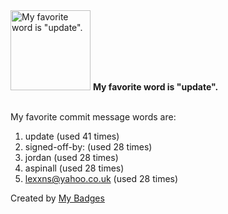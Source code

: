 <img src="https://my-badges.github.io/my-badges/favorite-word.png" alt="My favorite word is &quot;update&quot;." title="My favorite word is &quot;update&quot;." width="128">
<strong>My favorite word is &quot;update&quot;.</strong>
<br><br>

My favorite commit message words are:

1. update (used 41 times)
2. signed-off-by: (used 28 times)
3. jordan (used 28 times)
4. aspinall (used 28 times)
5. <lexxns@yahoo.co.uk> (used 28 times)


Created by <a href="https://github.com/my-badges/my-badges">My Badges</a>